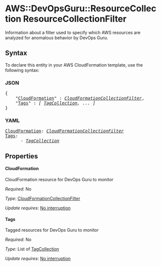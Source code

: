 # AWS::DevOpsGuru::ResourceCollection ResourceCollectionFilter

Information about a filter used to specify which AWS resources are analyzed for anomalous behavior by DevOps Guru.

## Syntax

To declare this entity in your AWS CloudFormation template, use the following syntax:

### JSON

<pre>
{
    "<a href="#cloudformation" title="CloudFormation">CloudFormation</a>" : <i><a href="cloudformationcollectionfilter.md">CloudFormationCollectionFilter</a></i>,
    "<a href="#tags" title="Tags">Tags</a>" : <i>[ <a href="tagcollection.md">TagCollection</a>, ... ]</i>
}
</pre>

### YAML

<pre>
<a href="#cloudformation" title="CloudFormation">CloudFormation</a>: <i><a href="cloudformationcollectionfilter.md">CloudFormationCollectionFilter</a></i>
<a href="#tags" title="Tags">Tags</a>: <i>
      - <a href="tagcollection.md">TagCollection</a></i>
</pre>

## Properties

#### CloudFormation

CloudFormation resource for DevOps Guru to monitor

_Required_: No

_Type_: <a href="cloudformationcollectionfilter.md">CloudFormationCollectionFilter</a>

_Update requires_: [No interruption](https://docs.aws.amazon.com/AWSCloudFormation/latest/UserGuide/using-cfn-updating-stacks-update-behaviors.html#update-no-interrupt)

#### Tags

Tagged resources for DevOps Guru to monitor

_Required_: No

_Type_: List of <a href="tagcollection.md">TagCollection</a>

_Update requires_: [No interruption](https://docs.aws.amazon.com/AWSCloudFormation/latest/UserGuide/using-cfn-updating-stacks-update-behaviors.html#update-no-interrupt)

